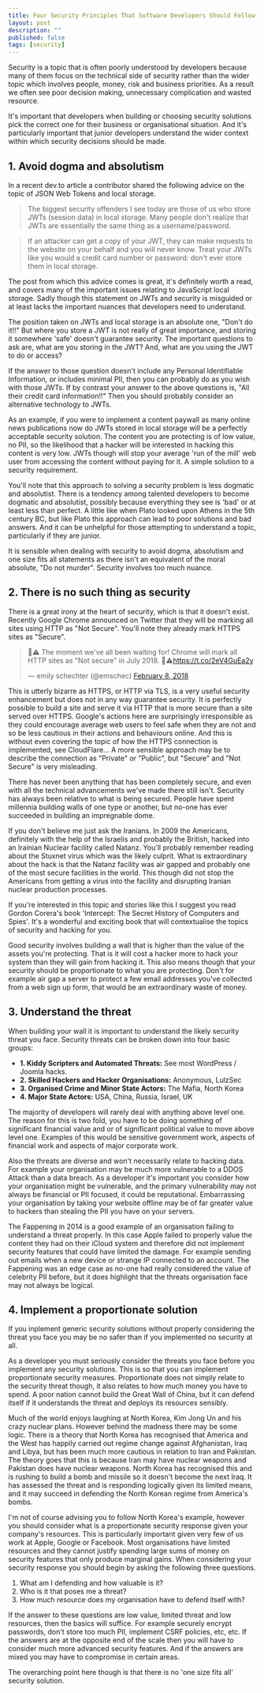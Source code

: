 ```yaml
---
title: Four Security Principles That Software Developers Should Follow
layout: post
description: ""
published: false
tags: [security]
---
```

Security is a topic that is often poorly understood by developers because many of them focus on the technical side of security rather than the wider topic which involves people, money, risk and business priorities. As a result we often see poor decision making, unnecessary complication and wasted resource.

It's important that developers when building or choosing security solutions pick the correct one for their business or organisational situation. And it's particularly important that junior developers understand the wider context within which security decisions should be made.

## 1. Avoid dogma and absolutism

In a recent dev.to article a contributor shared the following advice on the topic of JSON Web Tokens and local storage.

> The biggest security offenders I see today are those of us who store JWTs (session data) in local storage. Many people don't realize that JWTs are essentially the same thing as a username/password.

> If an attacker can get a copy of your JWT, they can make requests to the website on your behalf and you will never know. Treat your JWTs like you would a credit card number or password: don't ever store them in local storage.

The post from which this advice comes is great, it's definitely worth a read, and covers many of the important issues relating to JavaScript local storage. Sadly though this statement on JWTs and security is misguided or at least lacks the important nuances that developers need to understand.  

The position taken on JWTs and local storage is an absolute one, "Don't do it!!" But where you store a JWT is not really of great importance, and storing it somewhere 'safe' doesn't guarantee security. The important questions to ask are, what are you storing in the JWT? And, what are you using the JWT to do or access?

If the answer to those question doesn't include any Personal Identifiable Information, or includes minimal PII, then you can probably do as you wish with those JWTs. If by contrast your answer to the above questions is, "All their credit card information!!" Then you should probably consider an alternative technology to JWTs.

As an example, if you were to implement a content paywall as many online news publications now do JWTs stored in local storage will be a perfectly acceptable security solution. The content you are protecting is of low value, no PII, so the likelihood that a hacker will be interested in hacking this content is very low. JWTs though will stop your average 'run of the mill' web user from accessing the content without paying for it. A simple solution to a security requirement.

You'll note that this approach to solving a security problem is less dogmatic and absolutist. There is a tendency among talented developers to become dogmatic and absolutist, possibly because everything they see is 'bad' or at least less than perfect. A little like when Plato looked upon Athens in the 5th century BC, but like Plato this approach can lead to poor solutions and bad answers. And it can be unhelpful for those attempting to understand a topic, particularly if they are junior.

It is sensible when dealing with security to avoid dogma, absolutism and one size fits all statements as there isn't an equivalent of the moral absolute, "Do not murder". Security involves too much nuance.

## 2. There is no such thing as security

There is a great irony at the heart of security, which is that it doesn't exist. Recently Google Chrome announced on Twitter that they will be marking all sites using HTTP as "Not Secure". You'll note they already mark HTTPS sites as "Secure".

<blockquote class="twitter-tweet" data-lang="en"><p lang="en" dir="ltr">🔐⚠️ The moment we&#39;ve all been waiting for! Chrome will mark all HTTP sites as &quot;Not secure&quot; in July 2018. 🔐⚠️<a href="https://t.co/2eV4GuEa2y">https://t.co/2eV4GuEa2y</a></p>&mdash; emily schechter (@emschec) <a href="https://twitter.com/emschec/status/961662132012986368?ref_src=twsrc%5Etfw">February 8, 2018</a></blockquote>
<script async src="https://platform.twitter.com/widgets.js" charset="utf-8"></script>

This is utterly bizarre as HTTPS, or HTTP via TLS, is a very useful security enhancement but does not in any way guarantee security. It is perfectly possible to build a site and serve it via HTTP that is more secure than a site served over HTTPS. Google's actions here are surprisingly irresponsible as they could encourage average web users to feel safe when they are not and so be less cautious in their actions and behaviours online. And this is without even covering the topic of how the HTTPS connection is implemented, see CloudFlare... A more sensible approach may be to describe the connection as "Private" or "Public", but "Secure" and "Not Secure" is very misleading.

There has never been anything that has been completely secure, and even with all the technical advancements we've made there still isn't. Security has always been relative to what is being secured. People have spent millennia building walls of one type or another, but no-one has ever succeeded in building an impregnable dome.

If you don't believe me just ask the Iranians. In 2009 the Americans, definitely with the help of the Israelis and probably the British, hacked into an Irainian Nuclear facility called Natanz. You'll probably remember reading about the Stuxnet virus which was the likely culprit. What is extraordinary about the hack is that the Natanz facility was air gapped and probably one of the most secure facilities in the world. This though did not stop the Americans from getting a virus into the facility and disrupting Iranian nuclear production processes.

If you're interested in this topic and stories like this I suggest you read Gordon Corera's book 'Intercept: The Secret History of Computers and Spies'. It's a wonderful and exciting book that will contextualise the topics of security and hacking for you.

Good security involves building a wall that is higher than the value of the assets you're protecting. That is it will cost a hacker more to hack your system than they will gain from hacking it. This also means though that your security should be proportionate to what you are protecting. Don't for example air gap a server to protect a few email addresses you've collected from a web sign up form, that would be an extraordinary waste of money.

## 3. Understand the threat

When building your wall it is important to understand the likely security threat you face. Security threats can be broken down into four basic groups:

- **1. Kiddy Scripters and Automated Threats:** See most WordPress / Joomla hacks.
- **2. Skilled Hackers and Hacker Organisations:** Anonymous, LulzSec
- **3. Organised Crime and Minor State Actors:** The Mafia, North Korea
- **4. Major State Actors:** USA, China, Russia, Israel, UK

The majority of developers will rarely deal with anything above level one. The reason for this is two fold, you have to be doing something of significant financial value and or of significant political value to move above level one. Examples of this would be sensitive government work, aspects of financial work and aspects of major corporate work.

Also the threats are diverse and won't necessarily relate to hacking data. For example your organisation may be much more vulnerable to a DDOS Attack than a data breach. As a developer it's important you consider how your organisation might be vulnerable, and the primary vulnerability may not always be financial or PII focused, it could be reputational. Embarrassing your organisation by taking your website offline may be of far greater value to hackers than stealing the PII you have on your servers.

The Fappening in 2014 is a good example of an organisation failing to understand a threat properly. In this case Apple failed to properly value the content they had on their iCloud system and therefore did not implement security features that could have limited the damage. For example sending out emails when a new device or strange IP connected to an account. The Fappening was an edge case as no-one had really considered the value of celebrity PII before, but it does highlight that the threats organisation face may not always be logical.   

## 4. Implement a proportionate solution

If you inplement generic security solutions without properly considering the threat you face you may be no safer than if you implemented no security at all.

As a developer you must seriously consider the threats you face before you implement any security solutions. This is so that you can implement proportionate security measures. Proportionate does not simply relate to the security threat though, it also relates to how much money you have to spend. A poor nation cannot build the Great Wall of China, but it can defend itself if it understands the threat and deploys its resources sensibly.

Much of the world enjoys laughing at North Korea, Kim Jong Un and his crazy nuclear plans. However behind the madness there may be some logic. There is a theory that North Korea has recognised that America and the West has happily carried out regime change against Afghanistan, Iraq and Libya, but has been much more cautious in relation to Iran and Pakistan. The theory goes that this is because Iran may have nuclear weapons and Pakistan does have nuclear weapons. North Korea has recognised this and is rushing to build a bomb and missile so it doesn't become the next Iraq. It has assessed the threat and is responding logically given its limited means, and it may succeed in defending the North Korean regime from America's bombs.

I'm not of course advising you to follow North Korea's example, however you should consider what is a proportionate security response given your company's resources. This is particularly important given very few of us work at Apple, Google or Facebook. Most organisations have limited resources and they cannot justify spending large sums of money on security features that only produce marginal gains. When considering your security response you should begin by asking the following three questions.

1. What am I defending and how valuable is it?
2. Who is it that poses me a threat?
3. How much resource does my organisation have to defend itself with?

If the answer to these questions are low value, limited threat and low resources, then the basics will suffice. For example securely encrypt passwords, don't store too much PII, implement CSRF policies, etc, etc. If the answers are at the opposite end of the scale then you will have to consider much more advanced security features. And if the answers are mixed you may have to compromise in certain areas.

The overarching point here though is that there is no 'one size fits all' security solution.  

